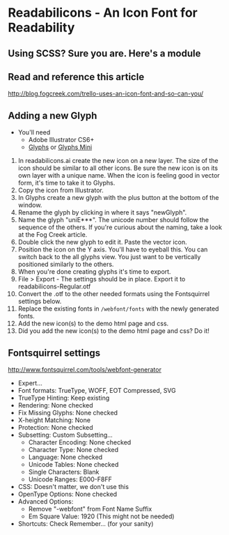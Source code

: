 # Readabilicons - An Icon Font for Readability

## Using SCSS? Sure you are. Here's a module


## Read and reference this article
http://blog.fogcreek.com/trello-uses-an-icon-font-and-so-can-you/

## Adding a new Glyph
- You'll need
  - Adobe Illustrator CS6+
  - [Glyphs](http://glyphsapp.com/) or [Glyphs Mini](http://glyphsapp.com/glyphs-mini/)

1. In readabilicons.ai create the new icon on a new layer. The size of the icon
should be similar to all other icons. Be sure the new icon is on its own layer
with a unique name. When the icon is feeling good in vector form, it's time to take it to Glyphs.
2. Copy the icon from Illustrator.
3. In Glyphs create a new glyph with the plus button at the bottom of the window.
4. Rename the glyph by clicking in where it says "newGlyph".
5. Name the glyph "uniE***". The unicode number should follow the sequence of the
others. If you're curious about the naming, take a look at the Fog Creek article.
6. Double click the new glyph to edit it. Paste the vector icon.
7. Position the icon on the Y axis. You'll have to eyeball this. You can switch
back to the all glyphs view. You just want to be vertically positioned similarly
to the others.
8. When you're done creating glyphs it's time to export.
9. File > Export - The settings should be in place. Export it to readabilicons-Regular.otf
10. Convert the .otf to the other needed formats using the Fontsquirrel settings below.
11. Replace the existing fonts in `/webfont/fonts` with the newly generated fonts.
12. Add the new icon(s) to the demo html page and css.
13. Did you add the new icon(s) to the demo html page and css? Do it!

## Fontsquirrel settings
http://www.fontsquirrel.com/tools/webfont-generator

- Expert...
- Font formats: TrueType, WOFF, EOT Compressed, SVG
- TrueType Hinting: Keep existing
- Rendering: None checked
- Fix Missing Glyphs: None checked
- X-height Matching: None
- Protection: None checked
- Subsetting: Custom Subsetting...
  - Character Encoding: None checked
  - Character Type: None checked
  - Language: None checked
  - Unicode Tables: None checked
  - Single Characters: Blank
  - Unicode Ranges: E000-F8FF
- CSS: Doesn't matter, we don't use this
- OpenType Options: None checked
- Advanced Options:
  - Remove "-webfont" from Font Name Suffix
  - Em Square Value: 1920 (This might not be needed)
- Shortcuts: Check Remember... (for your sanity)